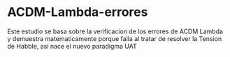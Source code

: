 # ACDM-Lambda-errores
Este estudio se basa sobre la verificacion de los errores de ACDM Lambda y demuestra matematicamente porque falla al tratar de resolver la Tension de Habble, asi nace el nuevo paradigma UAT
